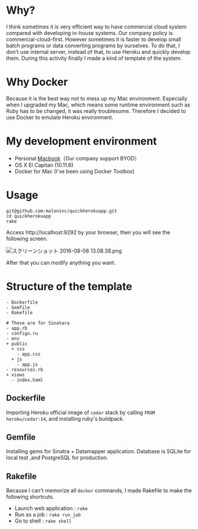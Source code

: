 # Why?
I think sometimes it is very efficient way to have commercial cloud system compared with developing in-house systems.
Our company policy is commercial-cloud-first. However sometimes it is faster to develop small batch programs or data converting programs by ourselves.
To do that, I don't use internal server, instead of that, to use Heroku and quickly develop them. During this activity finally I made a kind of template of the system.

# Why Docker
Because it is the best way not to mess up my Mac environment.
Especially when I upgraded my Mac, which means some runtime environment such as Ruby has to be changed, it was really troublesome. Therefore I decided to use Docker to emulate Heroku environment.

# My development environment
- Personal [Macbook](http://www.apple.com/jp/macbook/)（Our company support BYOD）
- OS X El Capitan (10.11.6)
- Docker for Mac (I've been using Docker Toolbox)

# Usage

```
git@github.com:maloninc/quickherokuapp.git
cd quickherokuapp
rake
```

Access http://localhost:9292  by your browser, then you will see the following screen.

![スクリーンショット 2016-08-06 13.08.38.png](https://qiita-image-store.s3.amazonaws.com/0/96599/a16799d8-dcf9-51e7-333e-3061c2eee341.png)

After that you can modify anything you want.

# Structure of the template
```
- Dockerfile
- Gemfile
- Rakefile

# These are for Sinatara
- app.rb
- configu.ru
- env
+ public
  + css
    - app.css
  + js
    - app.js
- resources.rb
+ views
  - index.haml
```

## Dockerfile
Importing Heroku official image of `cedar` stack by calling `FROM heroku/cedar:14`, and installing ruby's buildpack.

## Gemfile
Installing gems for Sinatra + Datamapper application. Database is SQLite for local test ,and PostgreSQL for production.

## Rakefile
Because I can't memorize all `docker` commands, I made Rakefile to make the following shortcuts.

- Launch web application : `rake`
- Run as a job : `rake run_job`
- Go to shell : `rake shell`
